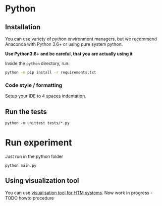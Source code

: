 # Python

## Installation

You can use variety of python environment managers, but we recommend Anaconda with Python 3.6+
or using pure system python.

**Use Python3.6+ and be careful, that you are actually using it**

Inside the `python` directory, run:

```bash
python -m pip install -r requirements.txt
```

### Code style / formatting

Setup your IDE to 4 spaces indentation.

## Run the tests

```
python -m unittest tests/*.py
```
# Run experiment

Just run in the python folder
```
python main.py
```

## Using visualization tool

You can use [visualisation tool for HTM systems](https://github.com/htm-community/HTMpandaVis).
Now work in progress - TODO howto procedure




